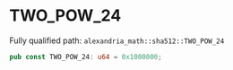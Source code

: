 # TWO_POW_24

Fully qualified path: `alexandria_math::sha512::TWO_POW_24`

```rust
pub const TWO_POW_24: u64 = 0x1000000;
```

